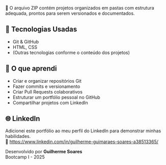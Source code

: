 
📌 O arquivo ZIP contém projetos organizados em pastas com estrutura adequada, prontos para serem versionados e documentados.

## 🚀 Tecnologias Usadas

- Git & GitHub
- HTML, CSS
- (Outras tecnologias conforme o conteúdo dos projetos)

## 🧠 O que aprendi

- Criar e organizar repositórios Git
- Fazer commits e versionamento
- Criar Pull Requests colaborativos
- Estruturar um portfólio pessoal no GitHub
- Compartilhar projetos com LinkedIn

## 🌐 LinkedIn

Adicionei este portfólio ao meu perfil do LinkedIn para demonstrar minhas habilidades.  
🔗 https://www.linkedin.com/in/guilherme-guimaraes-soares-a38513365/

Desenvolvido por **Guilherme Soares**  
Bootcamp I - 2025
